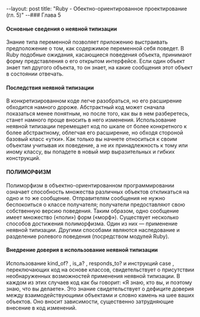 --layout: post
title:  "Ruby - Обектно-ориентированное проектирование (гл. 5)"
--### Глава 5
#### Основные сведения о неявной типизации
Знание типа переменной позволяет приложению выстраивать предположение о том, как содержимое переменной себя поведет. В Ruby подобные ожидания, касающиеся поведения объекта, принимают форму представления о его открытом интерфейсе. Если один объект знает тип другого объекта, то он знает, на какие сообщения этот объект в состоянии отвечать.

#### Последствия неявной типизации
В конкретизированном коде легче разобраться, но его расширение обходится намного дороже. Абстрактный код может сначала показаться менее понятным, но после того, как вы в нем разберетесь, станет намного проще вносить в него изменения. Использование неявной типизации перемещает код по шкале от более конкретного к более абстрактному, облегчая его расширение, но обходя стороной базовый класс «утки». Как только вы начнете относиться к своим объектам учитывая их поведение, а не их принадлежность к тому или иному классу, вы попадете в новый мир выразительных и гибких конструкций.

#### ПОЛИМОРФИЗМ
Полиморфизм в объектно-ориентированном программировании означает способность множества различных объектов откликаться на одно и то же сообщение. Отправителям сообщения не нужно беспокоиться о классе получателя; получатели предоставляют свою собственную версию поведения. Таким образом, одно сообщение имеет множество («поли») форм («морф»).
Существует несколько способов достижения полиморфизма. Один из них — применение неявной типизации. Другими способами являются наследование и разделение ролевого поведения (посредством модулей Ruby).

#### Внедрение доверия в использование неявной типизации
Использование kind_of? , is_a? , responds_to? и инструкций case , переключающих код на основе классов, свидетельствует о присутствии необнаруженных возможностей применения неявной типизации. В каждом из этих случаев код как бы говорит: «Я знаю, кто вы, и поэтому знаю, что вы делаете». Это знание свидетельствует о дефиците доверия между взаимодействующими объектами и словно камень на шее ваших объектов. Оно вносит зависимости, существенно затрудняющие внесение в код изменений.
